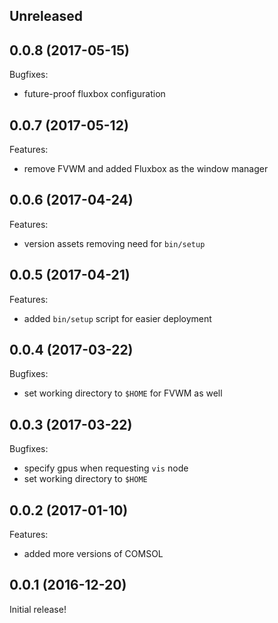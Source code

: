 ## Unreleased

## 0.0.8 (2017-05-15)

Bugfixes:

  - future-proof fluxbox configuration

## 0.0.7 (2017-05-12)

Features:

  - remove FVWM and added Fluxbox as the window manager

## 0.0.6 (2017-04-24)

Features:

  - version assets removing need for `bin/setup`

## 0.0.5 (2017-04-21)

Features:

  - added `bin/setup` script for easier deployment

## 0.0.4 (2017-03-22)

Bugfixes:

  - set working directory to `$HOME` for FVWM as well

## 0.0.3 (2017-03-22)

Bugfixes:

  - specify gpus when requesting `vis` node
  - set working directory to `$HOME`

## 0.0.2 (2017-01-10)

Features:

  - added more versions of COMSOL

## 0.0.1 (2016-12-20)

Initial release!
